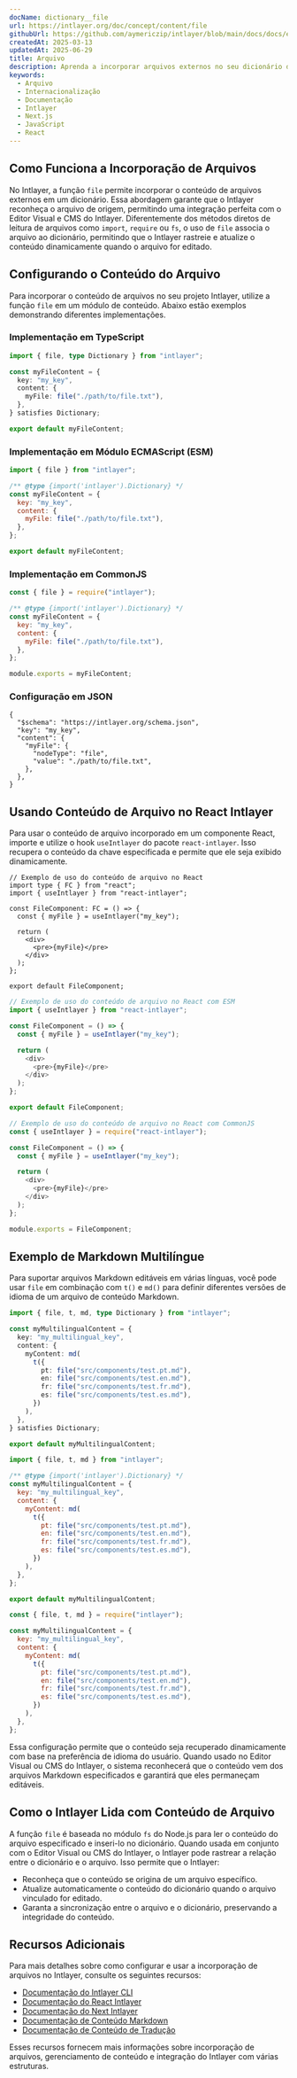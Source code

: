 ```yaml
---
docName: dictionary__file
url: https://intlayer.org/doc/concept/content/file
githubUrl: https://github.com/aymericzip/intlayer/blob/main/docs/docs/en/dictionary/file.md
createdAt: 2025-03-13
updatedAt: 2025-06-29
title: Arquivo
description: Aprenda a incorporar arquivos externos no seu dicionário de conteúdo usando a função `file`. Esta documentação explica como o Intlayer vincula e gerencia dinamicamente o conteúdo dos arquivos.
keywords:
  - Arquivo
  - Internacionalização
  - Documentação
  - Intlayer
  - Next.js
  - JavaScript
  - React
---
```


## Como Funciona a Incorporação de Arquivos

No Intlayer, a função `file` permite incorporar o conteúdo de arquivos externos em um dicionário. Essa abordagem garante que o Intlayer reconheça o arquivo de origem, permitindo uma integração perfeita com o Editor Visual e CMS do Intlayer. Diferentemente dos métodos diretos de leitura de arquivos como `import`, `require` ou `fs`, o uso de `file` associa o arquivo ao dicionário, permitindo que o Intlayer rastreie e atualize o conteúdo dinamicamente quando o arquivo for editado.

## Configurando o Conteúdo do Arquivo

Para incorporar o conteúdo de arquivos no seu projeto Intlayer, utilize a função `file` em um módulo de conteúdo. Abaixo estão exemplos demonstrando diferentes implementações.

### Implementação em TypeScript

```typescript fileName="**/*.content.ts" contentDeclarationFormat="typescript"
import { file, type Dictionary } from "intlayer";

const myFileContent = {
  key: "my_key",
  content: {
    myFile: file("./path/to/file.txt"),
  },
} satisfies Dictionary;

export default myFileContent;
```

### Implementação em Módulo ECMAScript (ESM)

```javascript fileName="**/*.content.mjs" contentDeclarationFormat="esm"
import { file } from "intlayer";

/** @type {import('intlayer').Dictionary} */
const myFileContent = {
  key: "my_key",
  content: {
    myFile: file("./path/to/file.txt"),
  },
};

export default myFileContent;
```

### Implementação em CommonJS

```javascript fileName="**/*.content.cjs" contentDeclarationFormat="commonjs"
const { file } = require("intlayer");

/** @type {import('intlayer').Dictionary} */
const myFileContent = {
  key: "my_key",
  content: {
    myFile: file("./path/to/file.txt"),
  },
};

module.exports = myFileContent;
```

### Configuração em JSON

```json5 fileName="**/*.content.json" contentDeclarationFormat="json"
{
  "$schema": "https://intlayer.org/schema.json",
  "key": "my_key",
  "content": {
    "myFile": {
      "nodeType": "file",
      "value": "./path/to/file.txt",
    },
  },
}
```

## Usando Conteúdo de Arquivo no React Intlayer

Para usar o conteúdo de arquivo incorporado em um componente React, importe e utilize o hook `useIntlayer` do pacote `react-intlayer`. Isso recupera o conteúdo da chave especificada e permite que ele seja exibido dinamicamente.

```tsx fileName="**/*.tsx" codeFormat="typescript"
// Exemplo de uso do conteúdo de arquivo no React
import type { FC } from "react";
import { useIntlayer } from "react-intlayer";

const FileComponent: FC = () => {
  const { myFile } = useIntlayer("my_key");

  return (
    <div>
      <pre>{myFile}</pre>
    </div>
  );
};

export default FileComponent;
```

```javascript fileName="**/*.mjx" codeFormat="esm"
// Exemplo de uso do conteúdo de arquivo no React com ESM
import { useIntlayer } from "react-intlayer";

const FileComponent = () => {
  const { myFile } = useIntlayer("my_key");

  return (
    <div>
      <pre>{myFile}</pre>
    </div>
  );
};

export default FileComponent;
```

```javascript fileName="**/*.cjs" codeFormat="commonjs"
// Exemplo de uso do conteúdo de arquivo no React com CommonJS
const { useIntlayer } = require("react-intlayer");

const FileComponent = () => {
  const { myFile } = useIntlayer("my_key");

  return (
    <div>
      <pre>{myFile}</pre>
    </div>
  );
};

module.exports = FileComponent;
```

## Exemplo de Markdown Multilíngue

Para suportar arquivos Markdown editáveis em várias línguas, você pode usar `file` em combinação com `t()` e `md()` para definir diferentes versões de idioma de um arquivo de conteúdo Markdown.

```typescript fileName="**/*.content.ts" contentDeclarationFormat="typescript"
import { file, t, md, type Dictionary } from "intlayer";

const myMultilingualContent = {
  key: "my_multilingual_key",
  content: {
    myContent: md(
      t({
        pt: file("src/components/test.pt.md"),
        en: file("src/components/test.en.md"),
        fr: file("src/components/test.fr.md"),
        es: file("src/components/test.es.md"),
      })
    ),
  },
} satisfies Dictionary;

export default myMultilingualContent;
```

```javascript fileName="**/*.content.mjs" contentDeclarationFormat="esm"
import { file, t, md } from "intlayer";

/** @type {import('intlayer').Dictionary} */
const myMultilingualContent = {
  key: "my_multilingual_key",
  content: {
    myContent: md(
      t({
        pt: file("src/components/test.pt.md"),
        en: file("src/components/test.en.md"),
        fr: file("src/components/test.fr.md"),
        es: file("src/components/test.es.md"),
      })
    ),
  },
};

export default myMultilingualContent;
```

```javascript fileName="**/*.content.cjs" contentDeclarationFormat="commonjs"
const { file, t, md } = require("intlayer");

const myMultilingualContent = {
  key: "my_multilingual_key",
  content: {
    myContent: md(
      t({
        pt: file("src/components/test.pt.md"),
        en: file("src/components/test.en.md"),
        fr: file("src/components/test.fr.md"),
        es: file("src/components/test.es.md"),
      })
    ),
  },
};
```

Essa configuração permite que o conteúdo seja recuperado dinamicamente com base na preferência de idioma do usuário. Quando usado no Editor Visual ou CMS do Intlayer, o sistema reconhecerá que o conteúdo vem dos arquivos Markdown especificados e garantirá que eles permaneçam editáveis.

## Como o Intlayer Lida com Conteúdo de Arquivo

A função `file` é baseada no módulo `fs` do Node.js para ler o conteúdo do arquivo especificado e inseri-lo no dicionário. Quando usada em conjunto com o Editor Visual ou CMS do Intlayer, o Intlayer pode rastrear a relação entre o dicionário e o arquivo. Isso permite que o Intlayer:

- Reconheça que o conteúdo se origina de um arquivo específico.
- Atualize automaticamente o conteúdo do dicionário quando o arquivo vinculado for editado.
- Garanta a sincronização entre o arquivo e o dicionário, preservando a integridade do conteúdo.

## Recursos Adicionais

Para mais detalhes sobre como configurar e usar a incorporação de arquivos no Intlayer, consulte os seguintes recursos:

- [Documentação do Intlayer CLI](https://github.com/aymericzip/intlayer/blob/main/docs/docs/pt/intlayer_cli.md)
- [Documentação do React Intlayer](https://github.com/aymericzip/intlayer/blob/main/docs/docs/pt/intlayer_with_create_react_app.md)
- [Documentação do Next Intlayer](https://github.com/aymericzip/intlayer/blob/main/docs/docs/pt/intlayer_with_nextjs_15.md)
- [Documentação de Conteúdo Markdown](https://github.com/aymericzip/intlayer/blob/main/docs/docs/pt/dictionary/markdown.md)
- [Documentação de Conteúdo de Tradução](https://github.com/aymericzip/intlayer/blob/main/docs/docs/pt/dictionary/translation.md)

Esses recursos fornecem mais informações sobre incorporação de arquivos, gerenciamento de conteúdo e integração do Intlayer com várias estruturas.
